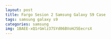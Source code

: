 ```yaml
---
layout: post
title: Fargo Sesion 2 Samsung Galaxy S9 Case
tags: samsung galaxy s9
categories: samsung
img: 1BAEE-xQ1rGmlz37SYd06BVoHJ5EecrsX
---
```

